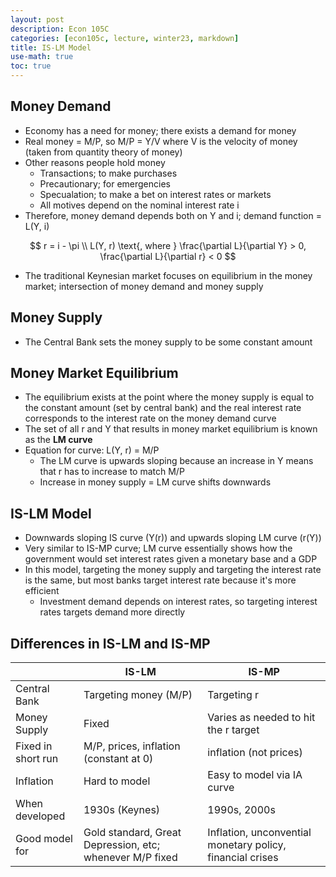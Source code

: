 ```yaml
---
layout: post
description: Econ 105C
categories: [econ105c, lecture, winter23, markdown]
title: IS-LM Model
use-math: true
toc: true
---
```


## Money Demand

- Economy has a need for money; there exists a demand for money
- Real money = M/P, so M/P = Y/V where V is the velocity of money (taken from quantity theory of money)
- Other reasons people hold money
    - Transactions; to make purchases
    - Precautionary; for emergencies
    - Specualation; to make a bet on interest rates or markets
    - All motives depend on the nominal interest rate i
- Therefore, money demand depends both on Y and i; demand function = L(Y, i)

$$
r = i - \pi \\
L(Y, r) \text{, where } \frac{\partial L}{\partial Y} > 0, \frac{\partial L}{\partial r} < 0 
$$

- The traditional Keynesian market focuses on equilibrium in the money market; intersection of money demand and money supply

## Money Supply

- The Central Bank sets the money supply to be some constant amount

## Money Market Equilibrium

- The equilibrium exists at the point where the money supply is equal to the constant amount (set by central bank) and the real interest rate corresponds to the interest rate on the money demand curve
- The set of all r and Y that results in money market equilibrium is known as the **LM curve**
- Equation for curve: L(Y, r) = M/P
    - The LM curve is upwards sloping because an increase in Y means that r has to increase to match M/P
    - Increase in money supply = LM curve shifts downwards

## IS-LM Model

- Downwards sloping IS curve (Y(r)) and upwards sloping LM curve (r(Y))
- Very similar to IS-MP curve; LM curve essentially shows how the government would set interest rates given a monetary base and a GDP
- In this model, targeting the money supply and targeting the interest rate is the same, but most banks target interest rate because it's more efficient
    - Investment demand depends on interest rates, so targeting interest rates targets demand more directly

## Differences in IS-LM and IS-MP

| | IS-LM | IS-MP |
| --- | --- | --- |
| Central Bank | Targeting money (M/P) | Targeting r |
| Money Supply | Fixed | Varies as needed to hit the r target |
| Fixed in short run | M/P, prices, inflation (constant at 0) | inflation (not prices) |
| Inflation | Hard to model | Easy to model via IA curve |
| When developed | 1930s (Keynes) | 1990s, 2000s |
| Good model for | Gold standard, Great Depression, etc; whenever M/P fixed | Inflation, unconvential monetary policy, financial crises |